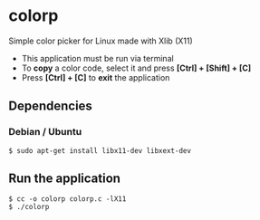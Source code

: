 # colorp



Simple color picker for Linux made with Xlib (X11)

- This application must be run via terminal
- To **copy** a color code, select it and press **[Ctrl] + [Shift] + [C]**
- Press **[Ctrl] + [C]** to **exit** the application

## Dependencies

### Debian / Ubuntu

```console
$ sudo apt-get install libx11-dev libxext-dev
```

## Run the application

```console
$ cc -o colorp colorp.c -lX11
$ ./colorp
```
